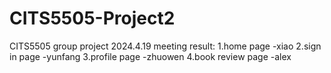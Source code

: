 # CITS5505-Project2
CITS5505 group project 
2024.4.19 meeting result:
1.home page -xiao
2.sign in page -yunfang
3.profile page -zhuowen
4.book review page -alex
